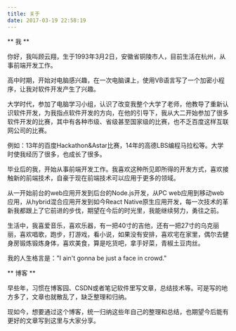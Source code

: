 ```yaml
---
title: 关于
date: 2017-03-19 22:58:19
---
```


** 我 **

你好，我叫顾云翔，生于1993年3月2日，安徽省铜陵市人，目前生活在杭州，从事前端开发工作。

高中时期，开始对电脑感兴趣，在一次电脑课上，使用VB语言写了一个加密小程序，让我对软件开发产生了兴趣。

大学时代，参加了电脑学习小组，认识了改变我整个大学了老师，他教导了重新认识软件开发，为我指点软件开发的方向，在他的引导下，我从大二开始参加了很多软件开发的比赛，其中有各种市级、省级甚至国家级的比赛，也不乏百度这样互联网公司的比赛。

例如：13年的百度Hackathon&Astar比赛，14年的高德LBS编程马拉松等。大学时使我经历了很多，也成长了很多。

毕业后的我，开始从事前端开发工作。我喜欢这种所见即所得的开发方式，喜欢接触新的前端技术，自豪于现在前端技术可以应用于更多的领域。

从一开始前台的web应用开发到后台的Node.js开发，从PC web应用到移动web应用，从hybrid混合应用开发到如今React Native原生应用开发，每一次技术的革新我都跟上了它前进的步伐，期望在今后的时光里，我能继续努力，勇往之前。

生活中，我喜爱音乐，喜欢乐器，有一把40寸的吉他，还有一把27寸的乌克丽丽，喜欢唱歌，跑步，打游戏，看小说，如果没有安排，喜欢宅在家里，偶尔去健身房锻炼锻炼身体，喜欢美食，算是吃货吧，拿手好菜，青椒土豆肉丝。

我的人生格言是："I ain't gonna be just a face in crowd."

** 博客 **

早些年，习惯在博客园、CSDN或者笔记软件里写文章，总结技术等。可是写的地方多了，文章也就散乱了，缺乏整理和归纳。

现如今，想要通过这个博客，统一归纳这些年自己的整理和总结，也期望今后能有更好的文章写到这里与大家分享。
